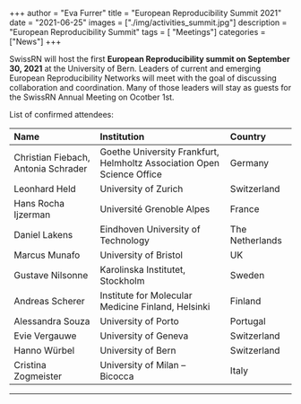 +++
author = "Eva Furrer"
title = "European Reproducibility Summit 2021"
date = "2021-06-25"
images  = ["./img/activities_summit.jpg"]
description = "European Reproducibility Summit"
tags = [ "Meetings"]
categories = ["News"]
+++

SwissRN will host the first **European Reproducibility summit  on September 30, 2021** at the University of Bern. Leaders of current and emerging European Reproducibility Networks will meet with the goal of discussing collaboration and coordination. Many of those leaders will stay as guests for the  SwissRN Annual Meeting on Ocotber 1st. 

List of confirmed attendees:


|Name | Institution|Country
| :----------- | :----------- | :----------- | 
Christian Fiebach, Antonia Schrader| Goethe University Frankfurt, Helmholtz Association Open Science Office| Germany|
Leonhard Held | University of Zurich |Switzerland|
Hans Rocha Ijzerman|  Université Grenoble Alpes| France|
Daniel Lakens| Eindhoven University of Technology| The Netherlands|
Marcus Munafo| University of Bristol| UK|
Gustave Nilsonne| Karolinska Institutet, Stockholm| Sweden|
Andreas Scherer| Institute for Molecular Medicine Finland, Helsinki| Finland|
Alessandra Souza| University of Porto| Portugal|
Evie Vergauwe | University of Geneva | Switzerland|
Hanno Würbel | University of Bern | Switzerland|
Cristina Zogmeister|  University of Milan – Bicocca| Italy|



---
